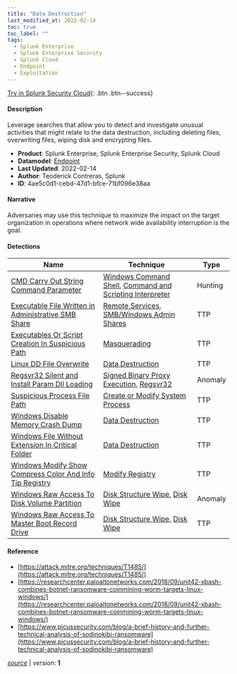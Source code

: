 ```yaml
---
title: "Data Destruction"
last_modified_at: 2022-02-14
toc: true
toc_label: ""
tags:
  - Splunk Enterprise
  - Splunk Enterprise Security
  - Splunk Cloud
  - Endpoint
  - Exploitation
---
```


[Try in Splunk Security Cloud](https://www.splunk.com/en_us/cyber-security.html){: .btn .btn--success}

#### Description

Leverage searches that allow you to detect and investigate unusual activities that might relate to the data destruction, including deleting files, overwriting files, wiping disk and encrypting files.

- **Product**: Splunk Enterprise, Splunk Enterprise Security, Splunk Cloud
- **Datamodel**: [Endpoint](https://docs.splunk.com/Documentation/CIM/latest/User/Endpoint)
- **Last Updated**: 2022-02-14
- **Author**: Teoderick Contreras, Splunk
- **ID**: 4ae5c0d1-cebd-47d1-bfce-71bf096e38aa

#### Narrative

Adversaries may use this technique to maximize the impact on the target organization in operations where network wide availability interruption is the goal.

#### Detections

| Name        | Technique   | Type         |
| ----------- | ----------- |--------------|
| [CMD Carry Out String Command Parameter](/endpoint/cmd_carry_out_string_command_parameter/) | [Windows Command Shell](/tags/#windows-command-shell), [Command and Scripting Interpreter](/tags/#command-and-scripting-interpreter)| Hunting |
| [Executable File Written in Administrative SMB Share](/endpoint/executable_file_written_in_administrative_smb_share/) | [Remote Services](/tags/#remote-services), [SMB/Windows Admin Shares](/tags/#smb/windows-admin-shares)| TTP |
| [Executables Or Script Creation In Suspicious Path](/endpoint/executables_or_script_creation_in_suspicious_path/) | [Masquerading](/tags/#masquerading)| TTP |
| [Linux DD File Overwrite](/endpoint/linux_dd_file_overwrite/) | [Data Destruction](/tags/#data-destruction)| TTP |
| [Regsvr32 Silent and Install Param Dll Loading](/endpoint/regsvr32_silent_and_install_param_dll_loading/) | [Signed Binary Proxy Execution](/tags/#signed-binary-proxy-execution), [Regsvr32](/tags/#regsvr32)| Anomaly |
| [Suspicious Process File Path](/endpoint/suspicious_process_file_path/) | [Create or Modify System Process](/tags/#create-or-modify-system-process)| TTP |
| [Windows Disable Memory Crash Dump](/endpoint/windows_disable_memory_crash_dump/) | [Data Destruction](/tags/#data-destruction)| TTP |
| [Windows File Without Extension In Critical Folder](/endpoint/windows_file_without_extension_in_critical_folder/) | [Data Destruction](/tags/#data-destruction)| TTP |
| [Windows Modify Show Compress Color And Info Tip Registry](/endpoint/windows_modify_show_compress_color_and_info_tip_registry/) | [Modify Registry](/tags/#modify-registry)| TTP |
| [Windows Raw Access To Disk Volume Partition](/endpoint/windows_raw_access_to_disk_volume_partition/) | [Disk Structure Wipe](/tags/#disk-structure-wipe), [Disk Wipe](/tags/#disk-wipe)| Anomaly |
| [Windows Raw Access To Master Boot Record Drive](/endpoint/windows_raw_access_to_master_boot_record_drive/) | [Disk Structure Wipe](/tags/#disk-structure-wipe), [Disk Wipe](/tags/#disk-wipe)| TTP |

#### Reference

* [https://attack.mitre.org/techniques/T1485/](https://attack.mitre.org/techniques/T1485/)
* [https://researchcenter.paloaltonetworks.com/2018/09/unit42-xbash-combines-botnet-ransomware-coinmining-worm-targets-linux-windows/](https://researchcenter.paloaltonetworks.com/2018/09/unit42-xbash-combines-botnet-ransomware-coinmining-worm-targets-linux-windows/)
* [https://www.picussecurity.com/blog/a-brief-history-and-further-technical-analysis-of-sodinokibi-ransomware](https://www.picussecurity.com/blog/a-brief-history-and-further-technical-analysis-of-sodinokibi-ransomware)



[*source*](https://github.com/splunk/security_content/tree/develop/stories/data_destruction.yml) \| *version*: **1**